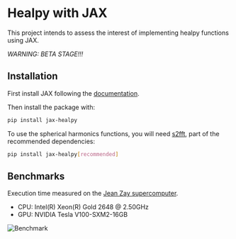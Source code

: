 # Healpy with JAX

This project intends to assess the interest of implementing healpy functions using JAX.

_WARNING: BETA STAGE!!!_

## Installation

First install JAX following the [documentation](https://jax.readthedocs.io/en/latest/installation.html).

Then install the package with:

```bash
pip install jax-healpy
```

To use the spherical harmonics functions,
you will need [s2fft](https://astro-informatics.github.io/s2fft/),
part of the recommended dependencies:

```bash
pip install jax-healpy[recommended]
```

## Benchmarks

Execution time measured on the [Jean Zay supercomputer](http://www.idris.fr/jean-zay/cpu/jean-zay-cpu-hw.html).

- CPU: Intel(R) Xeon(R) Gold 2648 @ 2.50GHz
- GPU: NVIDIA Tesla V100-SXM2-16GB

![Benchmark](/docs/benchmarks/chart-darkbackground-n10000000.png)
